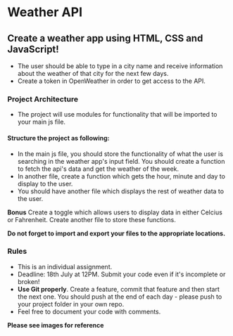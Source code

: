 # Weather API 

## Create a weather app using HTML, CSS and JavaScript!

* The user should be able to type in a city name and receive information about the weather of that city for the next few days. 
* Create a token in OpenWeather in order to get access to the API. 

### Project Architecture

* The project will use modules for functionality that will be imported to your main js file. 

#### Structure the project as following: 
* In the main js file, you should store the functionality of what the user is searching in the weather app's input field. You should create a function to fetch the api's data and get the weather of the week.
* In another file, create a function which gets the hour, minute and day to display to the user. 
* You should have another file which displays the rest of weather data to the user. 

**Bonus** Create a toggle which allows users to display data in either Celcius or Fahrenheit. Create another file to store these functions.


**Do not forget to import and export your files to the appropriate locations.**

### Rules 
* This is an individual assignment. 
* Deadline: 18th July at 12PM. Submit your code even if it's incomplete or broken!
* **Use Git properly**. Create a feature, commit that feature and then start the next one. You should push at the end of each day - please push to your project folder in your own repo. 
* Feel free to document your code with comments. 

**Please see images for reference**




